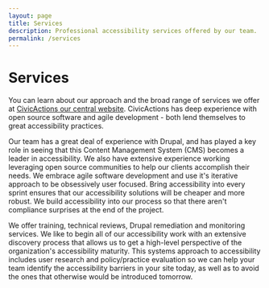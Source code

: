 ```yaml
---
layout: page
title: Services
description: Professional accessibility services offered by our team. 
permalink: /services
---
```


# Services

You can learn about our approach and the broad range of services we offer at [CivicActions our central website](https://civicactions.com/approach). CivicActions has deep experience with open source software and agile development - both lend themselves to great accessibility practices. 

Our team has a great deal of experience with Drupal, and has played a key role in seeing that this Content Management System (CMS) becomes a leader in accessibility. We also have extensive experience working leveraging open source communities to help our clients accomplish their needs. We embrace agile software development and use it's iterative approach to be obsessively user focused. Bring accessibility into every sprint ensures that our accessibility solutions will be cheaper and more robust. We build accessibility into our process so that there aren't compliance surprises at the end of the project. 

We offer training, technical reviews, Drupal remediation and monitoring services. We like to begin all of our accessibility work with an extensive discovery process that allows us to get a high-level perspective of the organization's accessibility maturity. This systems approach to accessibility includes user research and policy/practice evaluation so we can help your team identify the accessibility barriers in your site today, as well as to avoid the ones that otherwise would be introduced tomorrow. 
